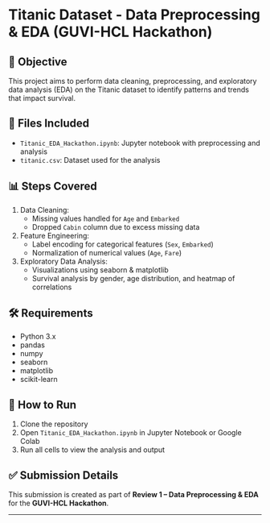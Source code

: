 # Titanic Dataset - Data Preprocessing & EDA (GUVI-HCL Hackathon)

## 📌 Objective
This project aims to perform data cleaning, preprocessing, and exploratory data analysis (EDA) on the Titanic dataset to identify patterns and trends that impact survival.

## 📁 Files Included
- `Titanic_EDA_Hackathon.ipynb`: Jupyter notebook with preprocessing and analysis
- `titanic.csv`: Dataset used for the analysis

## 📊 Steps Covered
1. Data Cleaning:
   - Missing values handled for `Age` and `Embarked`
   - Dropped `Cabin` column due to excess missing data
2. Feature Engineering:
   - Label encoding for categorical features (`Sex`, `Embarked`)
   - Normalization of numerical values (`Age`, `Fare`)
3. Exploratory Data Analysis:
   - Visualizations using seaborn & matplotlib
   - Survival analysis by gender, age distribution, and heatmap of correlations

## 🛠️ Requirements
- Python 3.x
- pandas
- numpy
- seaborn
- matplotlib
- scikit-learn

## 🚀 How to Run
1. Clone the repository
2. Open `Titanic_EDA_Hackathon.ipynb` in Jupyter Notebook or Google Colab
3. Run all cells to view the analysis and output

## ✅ Submission Details
This submission is created as part of **Review 1 – Data Preprocessing & EDA** for the **GUVI-HCL Hackathon**.

---
